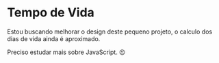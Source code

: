 # Tempo de Vida

Estou buscando melhorar o design deste pequeno projeto, o calculo dos dias de vida ainda é aproximado. 

Preciso estudar mais sobre JavaScript. 😣